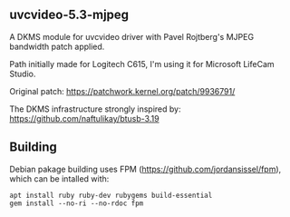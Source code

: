 uvcvideo-5.3-mjpeg
------------------

A DKMS module for uvcvideo driver with Pavel Rojtberg's MJPEG bandwidth patch applied.

Path initially made for Logitech C615, I'm using it for Microsoft LifeCam Studio.

Original patch: https://patchwork.kernel.org/patch/9936791/

The DKMS infrastructure strongly inspired by: https://github.com/naftulikay/btusb-3.19

Building
--------

Debian pakage building uses FPM (https://github.com/jordansissel/fpm), which can be intalled with:

    apt install ruby ruby-dev rubygems build-essential
    gem install --no-ri --no-rdoc fpm

